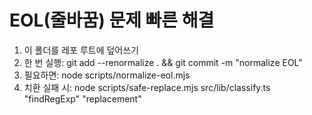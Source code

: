 # EOL(줄바꿈) 문제 빠른 해결
1) 이 폴더를 레포 루트에 덮어쓰기
2) 한 번 실행: git add --renormalize . && git commit -m "normalize EOL"
3) 필요하면: node scripts/normalize-eol.mjs
4) 치환 실패 시: node scripts/safe-replace.mjs src/lib/classify.ts "findRegExp" "replacement"
